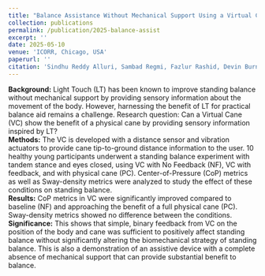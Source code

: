 ```yaml
---
title: "Balance Assistance Without Mechanical Support Using a Virtual Cane with Haptic Feedback"
collection: publications
permalink: /publication/2025-balance-assist
excerpt: ''
date: 2025-05-10
venue: 'ICORR, Chicago, USA'
paperurl: ''
citation: 'Sindhu Reddy Alluri, Sambad Regmi, Fazlur Rashid, Devin Burns, and Yun Seong Song (2025), "Balance Assistance without Mechanical Support using a Virtual Cane." 19th International Conference on Rehabilitation Robotics (ICORR), Chicago, USA'
---
```

**Background:** Light Touch (LT) has been known to improve standing balance without 
mechanical support by providing sensory information about the movement of the body. 
However, harnessing the benefit of LT for practical balance aid remains a challenge.
Research question: Can a Virtual Cane (VC) show the benefit of a physical cane by providing 
sensory information inspired by LT? <br />
**Methods:** The VC is developed with a distance sensor and vibration actuators to provide cane 
tip-to-ground distance information to the user. 10 healthy young participants underwent a 
standing balance experiment with tandem stance and eyes closed, using VC with No Feedback 
(NF), VC with feedback, and with physical cane (PC). Center-of-Pressure (CoP) metrics as well 
as Sway-density metrics were analyzed to study the effect of these conditions on standing 
balance. <br />
**Results:** CoP metrics in VC were significantly improved compared to baseline (NF) and
approaching the benefit of a full physical cane (PC). Sway-density metrics showed no difference 
between the conditions. <br />
**Significance:** This shows that simple, binary feedback from VC on the position of the body and 
cane was sufficient to positively affect standing balance without significantly altering the 
biomechanical strategy of standing balance. This is also a demonstration of an assistive device 
with a complete absence of mechanical support that can provide substantial benefit to balance.
